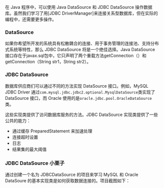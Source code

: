 在 Java 程序中，可以使用 Java DataSource 和 JDBC DataSource 操作数据库。虽然我们学习了用[JDBC DriverManager]来连接关系型数据库，但在实际的编程中，还需要更多操作。

### DataSource
如果你希望所开发的系统具有松散耦合的连接、用于事务管理的连接池、支持分布式系统等特性，那么 JDBC DataSource 将是一个绝佳选择。Java DataSource接口存在于javax.sql包中，它只声明了两个重载方法getConnection（）和getConnection（String str1，String str2）。

### JDBC DataSource
数据库供应商们可以通过不同的方法实现 DataSource 接口。例如，MySQL JDBC Driver 通过`com.mysql.jdbc.jdbc2.optional.MysqlDataSource`类实现了 DataSource 接口，而 Oracle 使用的是`oracle.jdbc.pool.OracleDataSource`类。

这些实现类提供了访问数据库服务的方法。JDBC DataSource 实现类提供了一些公共的能力：
* 通过缓存 PreparedStatement 来加速处理
* 连接超时设置
* 日志
* 结果集的最大阈值

### JDBC DataSource 小栗子
通过创建一个名为 JDBCDataSource 的项目来学习 MySQL 和 Oracle DataSoure 的基本实现类是如何获取数据连接的。项目截图如下：


